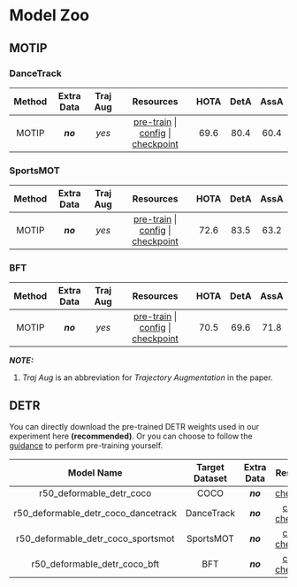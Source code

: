 # Model Zoo

## MOTIP

### DanceTrack

| Method | Extra Data | Traj Aug |                          Resources                           | HOTA | DetA | AssA |
| :----: | :--------: | :------: | :----------------------------------------------------------: | :--: | :--: | :--: |
| MOTIP  |  ***no***  |  *yes*   | [pre-train](https://github.com/MCG-NJU/MOTIP/releases/download/v0.1/r50_deformable_detr_coco_dancetrack.pth) \| [config](../configs/r50_deformable_detr_motip_dancetrack.yaml) \| [checkpoint](https://github.com/MCG-NJU/MOTIP/releases/download/v0.1/r50_deformable_detr_motip_dancetrack.pth) | 69.6 | 80.4 | 60.4 |

### SportsMOT

| Method | Extra Data | Traj Aug |                          Resources                           | HOTA | DetA | AssA |
| :----: | :--------: | :------: | :----------------------------------------------------------: | :--: | :--: | :--: |
| MOTIP  |  ***no***  |  *yes*   | [pre-train](https://github.com/MCG-NJU/MOTIP/releases/download/v0.1/r50_deformable_detr_coco_sportsmot.pth) \| [config](../configs/r50_deformable_detr_motip_sportsmot.yaml) \| [checkpoint](https://github.com/MCG-NJU/MOTIP/releases/download/v0.1/r50_deformable_detr_motip_sportsmot.pth) | 72.6 | 83.5 | 63.2 |

### BFT

| Method | Extra Data | Traj Aug |                          Resources                           | HOTA | DetA | AssA |
| :----: | :--------: | :------: | :----------------------------------------------------------: | :--: | :--: | :--: |
| MOTIP  |  ***no***  |  *yes*   | [pre-train](https://github.com/MCG-NJU/MOTIP/releases/download/v0.1/r50_deformable_detr_coco_bft.pth) \| [config](../configs/r50_deformable_detr_motip_bft.yaml) \| [checkpoint](https://github.com/MCG-NJU/MOTIP/releases/download/v0.1/r50_deformable_detr_motip_bft.pth) | 70.5 | 69.6 | 71.8 |

***NOTE:***

1. *Traj Aug* is an abbreviation for *Trajectory Augmentation* in the paper.

## DETR

You can directly download the pre-trained DETR weights used in our experiment here **(recommended)**. Or you can choose to follow the [guidance](./GET_STARTED.md) to perform pre-training yourself.

|             Model Name              | Target Dataset | Extra Data |                          Resources                           |
| :---------------------------------: | :------------: | :--------: | :----------------------------------------------------------: |
|      r50_deformable_detr_coco       |      COCO      |  ***no***  | [checkpoint](https://github.com/MCG-NJU/MOTIP/releases/download/v0.1/r50_deformable_detr_coco.pth) |
| r50_deformable_detr_coco_dancetrack |   DanceTrack   |  ***no***  | [config](../configs/pretrain_r50_deformable_detr_dancetrack.yaml) \| [checkpoint](https://github.com/MCG-NJU/MOTIP/releases/download/v0.1/r50_deformable_detr_coco_dancetrack.pth) |
| r50_deformable_detr_coco_sportsmot  |   SportsMOT    |  ***no***  | [config](../configs/pretrain_r50_deformable_detr_sportsmot.yaml) \| [checkpoint](https://github.com/MCG-NJU/MOTIP/releases/download/v0.1/r50_deformable_detr_coco_sportsmot.pth) |
|    r50_deformable_detr_coco_bft     |      BFT       |  ***no***  | [config](../configs/pretrain_r50_deformable_detr_bft.yaml) \| [checkpoint](https://github.com/MCG-NJU/MOTIP/releases/download/v0.1/r50_deformable_detr_coco_bft.pth) |



